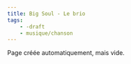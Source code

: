 ```yaml
---
title: Big Soul - Le brio
tags:
    - -draft
    - musique/chanson
---
```


Page créée automatiquement, mais vide.
